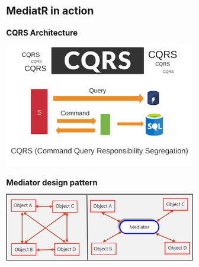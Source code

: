 # MediatR in action
## CQRS Architecture
![CQRS](/doc/1_QF4XnD2Zhmv_K-85SOtPIA.png "CQRS Architecture")
## Mediator design pattern
![DP-Mediator](/doc/0_OhWEPai_6A-JsuqM.png "Design pattern Mediator")
